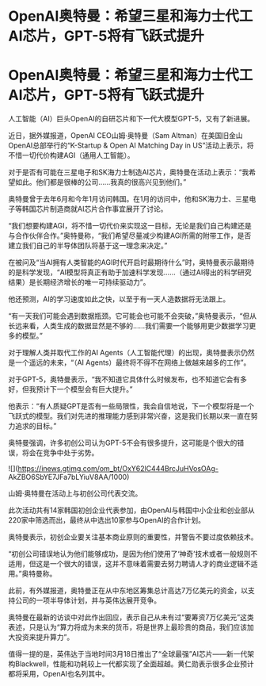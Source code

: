 # OpenAI奥特曼：希望三星和海力士代工AI芯片，GPT-5将有飞跃式提升

# OpenAI奥特曼：希望三星和海力士代工AI芯片，GPT-5将有飞跃式提升

人工智能（AI）巨头OpenAI的自研芯片和下一代大模型GPT-5，又有了新进展。

近日，据外媒报道，OpenAI CEO山姆·奥特曼（Sam Altman）在美国旧金山OpenAI总部举行的“K-Startup & Open AI
Matching Day in US”活动上表示，将不惜一切代价构建AGI（通用人工智能）。

对于是否有可能在三星电子和SK海力士制造AI芯片，奥特曼在活动上表示：“我希望如此。他们都是很棒的公司……我真的很高兴见到他们。”

奥特曼曾于去年6月和今年1月访问韩国。在1月的访问中，他和SK海力士、三星电子等韩国芯片制造商就AI芯片合作事宜展开了讨论。

“我们想要构建AGI，将不惜一切代价来实现这一目标，无论是我们自己构建还是与合作伙伴合作。”奥特曼称，“我们希望尽量减少构建AGI所需的附带工作，是否建立我们自己的半导体团队将基于这一理念来决定。”

在被问及“当AI拥有人类智能的AGI时代开启时最期待什么”时，奥特曼表示最期待的是科学发现，“AI模型将真正有助于加速科学发现……（通过AI得出的科学研究结果）是长期经济增长的唯一可持续驱动力”。

他还预测，AI的学习速度如此之快，以至于有一天人造数据将无法跟上。

“有一天我们可能会遇到数据瓶颈。它可能会也可能不会突破，”奥特曼表示，“但从长远来看，人类生成的数据显然是不够的……我们需要一个能够用更少数据学习更多的模型。”

对于理解人类并取代工作的AI Agents（人工智能代理）的出现，奥特曼表示仍然是一个遥远的未来，“（AI
Agents）最终将不得不在网络上做越来越多的工作”。

对于GPT-5，奥特曼表示，“我不知道它具体什么时候发布，也不知道它会有多好，但我预计下一个模型会有巨大提升。”

他表示：“有人质疑GPT是否有一些局限性，我会自信地说，下一个模型将是一个飞跃式的模型。我们对先进的推理能力感到非常兴奋，这是我们长期以来一直在努力追求的目标。”

奥特曼强调，许多初创公司认为GPT-5不会有很多提升，这可能是个很大的错误，将会在竞争中处于劣势。

![](https://inews.gtimg.com/om_bt/OxY62lC444BrcJuHVosOAg-
AkZBO6SbYE7JFa7bLYiuV8AA/1000)

山姆·奥特曼在活动上与初创公司代表交流。

此次活动共有14家韩国初创企业代表参加，由OpenAI与韩国中小企业和创业部从220家中筛选而出，最终从中选出10家参与OpenAI的合作计划。

奥特曼表示，初创企业要关注基本商业原则的重要性，并警告不要过度依赖技术。

“初创公司错误地认为他们能够成功，是因为他们使用了‘神奇’技术或者一般规则不适用，但这是一个很大的错误，这并不意味着需要去努力聘请人才的商业逻辑不适用。”奥特曼称。

此前，有外媒报道，奥特曼正在从中东地区筹集总计高达7万亿美元的资金，以支持公司的一项半导体计划，并与英伟达展开竞争。

奥特曼在最新的访谈中对此作出回应，表示自己从未有过“要筹资7万亿美元”这类表述，只是认为“算力将成为未来的货币，将是世界上最珍贵的商品，我们应该加大投资来提升算力”。

值得一提的是，英伟达于当地时间3月18日推出了“全球最强”AI芯片——新一代架构Blackwell，性能和功耗较上一代都实现了全面超越。黄仁勋表示很多企业预计都将采用，OpenAI也名列其中。

